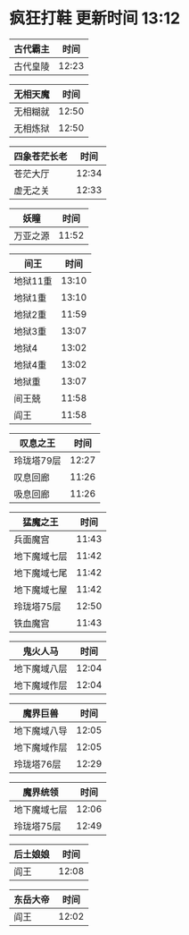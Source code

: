 # 疯狂打鞋 更新时间 13:12

| 古代霸主   | 时间    |
|--------|-------|
| 古代皇陵 | 12:23 |

| 无相天魔   | 时间    |
|--------|-------|
| 无相糊就 | 12:50 |
| 无相炼狱 | 12:50 |

| 四象苍茫长老   | 时间    |
|--------|-------|
| 苍茫大厅 | 12:34 |
| 虚无之关 | 12:33 |

| 妖瞳   | 时间    |
|--------|-------|
| 万亚之源 | 11:52 |

| 间王   | 时间    |
|--------|-------|
| 地狱11重 | 13:10 |
| 地狱1重 | 13:10 |
| 地狱2重 | 11:59 |
| 地狱3重 | 13:07 |
| 地狱4 | 13:02 |
| 地狱4重 | 13:02 |
| 地狱重 | 13:07 |
| 间王兢 | 11:58 |
| 阎王 | 11:58 |

| 叹息之王   | 时间    |
|--------|-------|
| 玲珑塔79层 | 12:27 |
| 叹息回廊 | 11:26 |
| 吸息回廊 | 11:26 |

| 猛魔之王   | 时间    |
|--------|-------|
| 兵面魔宫 | 11:43 |
| 地下魔域七层 | 11:42 |
| 地下魔域七尾 | 11:42 |
| 地下魔域七屋 | 11:42 |
| 玲珑塔75层 | 12:50 |
| 铁血魔宫 | 11:43 |

| 鬼火人马   | 时间    |
|--------|-------|
| 地下魔域八层 | 12:04 |
| 地下魔域作层 | 12:04 |

| 魔界巨兽   | 时间    |
|--------|-------|
| 地下魔域八导 | 12:05 |
| 地下魔域作层 | 12:05 |
| 玲珑塔76层 | 12:29 |

| 魔界统领   | 时间    |
|--------|-------|
| 地下魔域七层 | 12:06 |
| 玲珑塔75层 | 12:49 |

| 后土娘娘   | 时间    |
|--------|-------|
| 阎王 | 12:08 |

| 东岳大帝   | 时间    |
|--------|-------|
| 阎王 | 12:02 |